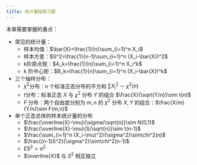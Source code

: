 ```yaml
---
title: 统计基础练习题
---
```


<!--more-->



本章需要掌握的重点：

* 常见的统计量：
   * 样本均值：$\bar{X}=\frac{1}{n}\sum_{i=1}^n X_i$
   * 样本方差：$S^2=\frac{1}{n-1}\sum_{i=1}^n (X_i-\bar{X})^2$
   * k阶原点矩：$A_k=\frac{1}{n}\sum_{i=1}^n X_i^k$
   * k 阶中心矩：$B_k=\frac{1}{n}\sum_{i=1}^n (X_i-\bar{X})^k$
* 三个抽样分布：
   * $\chi^2$分布：n 个标准正态分布的平方和 $\sum X_i^2 \sim \chi^2(n)$
   * $t$分布：标准正态 $X$ 与 $\chi^2$ 分布 $Y$ 的组合 $\frac{X}{\sqrt{Y/n}}\sim t(n)$
   * $F$ 分布：两个自由度分别为 $m,n$ 的 $\chi^2$ 分布 $X,Y$ 的组合：$\frac{X/m}{Y/n}\sim F(m,n)$
* 单个正态总体的样本统计量的分布
   * $\frac{\overline{X}-\mu}{\sigma/\sqrt{n}}\sim N(0,1)$
   * $\frac{\overline{X}-\mu}{S/\sqrt{n}}\sim t(n-1)$
   * $\frac{\sum_{i=1}^n (X_i-\mu)^2}{\sigma^2}\sim\chi^2(n)$
   * $\frac{(n-1)S^2}{\sigma^2}\sim\chi^2(n-1)$
   * $ES^2 = \sigma^2$
   * $\overline{X}$ 与 $S^2$ 相互独立
